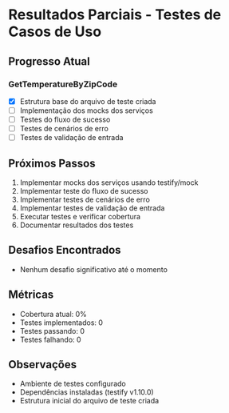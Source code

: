 # Resultados Parciais - Testes de Casos de Uso

## Progresso Atual

### GetTemperatureByZipCode

- [x] Estrutura base do arquivo de teste criada
- [ ] Implementação dos mocks dos serviços
- [ ] Testes do fluxo de sucesso
- [ ] Testes de cenários de erro
- [ ] Testes de validação de entrada

## Próximos Passos

1. Implementar mocks dos serviços usando testify/mock
2. Implementar teste do fluxo de sucesso
3. Implementar testes de cenários de erro
4. Implementar testes de validação de entrada
5. Executar testes e verificar cobertura
6. Documentar resultados dos testes

## Desafios Encontrados

- Nenhum desafio significativo até o momento

## Métricas

- Cobertura atual: 0%
- Testes implementados: 0
- Testes passando: 0
- Testes falhando: 0

## Observações

- Ambiente de testes configurado
- Dependências instaladas (testify v1.10.0)
- Estrutura inicial do arquivo de teste criada
